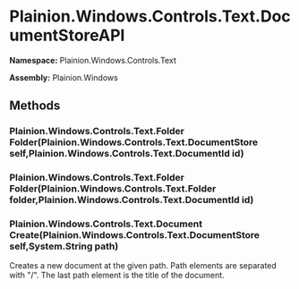 
# Plainion.Windows.Controls.Text.DocumentStoreAPI

**Namespace:** Plainion.Windows.Controls.Text

**Assembly:** Plainion.Windows


## Methods

### Plainion.Windows.Controls.Text.Folder Folder(Plainion.Windows.Controls.Text.DocumentStore self,Plainion.Windows.Controls.Text.DocumentId id)

### Plainion.Windows.Controls.Text.Folder Folder(Plainion.Windows.Controls.Text.Folder folder,Plainion.Windows.Controls.Text.DocumentId id)

### Plainion.Windows.Controls.Text.Document Create(Plainion.Windows.Controls.Text.DocumentStore self,System.String path)

Creates a new document at the given path. Path elements are separated with "/". The last path element is the title of the document.
